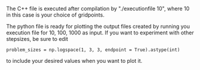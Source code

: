 The C++ file is executed after compilation by "./executionfile 10", where 10 in this case is your choice of gridpoints. 

The python file is ready for plotting the output files created by running you execution file for 10, 100, 1000 as input. If you want to experiment with other stepsizes, be sure to edit 
```
problem_sizes = np.logspace(1, 3, 3, endpoint = True).astype(int)
```
to include your desired values when you want to plot it.
